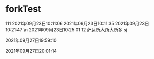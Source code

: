 # forkTest
111
2021年09月23日10:11:06
2021年09月23日10:11:35
2021年09月23日10:21:47
\n
2021年09月23日10:25:01   12
萨达所大所大所多
sj

2021年09月27日19:59:10

2021年09月27日20:01:14

